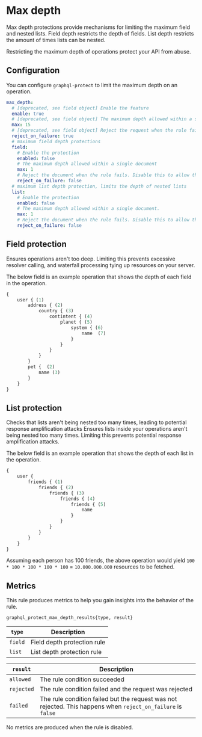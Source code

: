 # Max depth

Max depth protections provide mechanisms for limiting the maximum field and nested lists.
Field depth restricts the depth of fields.
List depth restricts the amount of times lists can be nested.

Restricting the maximum depth of operations protect your API from abuse.

<!-- TOC -->

## Configuration

You can configure `graphql-protect` to limit the maximum depth on an operation.

```yaml
max_depth:
  # [deprecated, see field object] Enable the feature
  enable: true
  # [deprecated, see field object] The maximum depth allowed within a single request.
  max: 15
  # [deprecated, see field object] Reject the request when the rule fails. Disable this to allow the request
  reject_on_failure: true
  # maximum field depth protections
  field:
    # Enable the protection
    enabled: false
    # The maximum depth allowed within a single document
    max: 1
    # Reject the document when the rule fails. Disable this to allow the document to be passed on to your API.
    reject_on_failure: false
  # maximum list depth protection, limits the depth of nested lists
  list:
    # Enable the protection
    enabled: false
    # The maximum depth allowed within a single document.
    max: 1
    # Reject the document when the rule fails. Disable this to allow the document to be passed on to your API.
    reject_on_failure: false
```

## Field protection

Ensures operations aren't too deep. Limiting this prevents excessive resolver calling, and waterfall processing tying up resources on your server.

The below field is an example operation that shows the depth of each field in the operation.
```graphql
{
    user { (1)
        address { (2)
            country { (3)
                contintent { (4)
                    planet { (5)
                        system { (6)
                            name  (7) 
                        }
                    }
                }
            }
        }
        pet {  (2)
            name (3)
        }       
    }
}
```

## List protection

Checks that lists aren't being nested too many times, leading to potential response amplification attacks
Ensures lists inside your operations aren't being nested too many times. Limiting this prevents potential response amplification attacks.

The below field is an example operation that shows the depth of each list in the operation.

```graphql
{ 
    user {
        friends { (1) 
            friends { (2) 
                friends { (3) 
                    friends { (4) 
                        friends { (5) 
                            name
                        } 
                    } 
                } 
            } 
        } 
    } 
}
```

Assuming each person has 100 friends, the above operation would yield `100 * 100 * 100 * 100 * 100` = `10.000.000.000` resources to be fetched.

## Metrics

This rule produces metrics to help you gain insights into the behavior of the rule.

```
graphql_protect_max_depth_results{type, result}
```

| `type`   | Description                                                                                                  |
|----------|--------------------------------------------------------------------------------------------------------------|
| `field`  | Field depth protection rule                                                                                  |
| `list`   | List depth protection rule                                                                                   |

| `result`  | Description                                                                                                  |
|---------|--------------------------------------------------------------------------------------------------------------|
| `allowed` | The rule condition succeeded                                                                                 |
| `rejected` | The rule condition failed and the request was rejected                                                       |
| `failed` | The rule condition failed but the request was not rejected. This happens when `reject_on_failure` is `false` |

No metrics are produced when the rule is disabled.